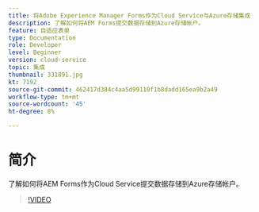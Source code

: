 ```yaml
---
title: 将Adobe Experience Manager Forms作为Cloud Service与Azure存储集成
description: 了解如何将AEM Forms提交数据存储到Azure存储帐户。
feature: 自适应表单
type: Documentation
role: Developer
level: Beginner
version: cloud-service
topic: 集成
thumbnail: 331891.jpg
kt: 7192
source-git-commit: 462417d384c4aa5d99110f1b8dadd165ea9b2a49
workflow-type: tm+mt
source-wordcount: '45'
ht-degree: 8%

---
```


# 简介

了解如何将AEM Forms作为Cloud Service提交数据存储到Azure存储帐户。

>[!VIDEO](https://video.tv.adobe.com/v/331891/?quality=12&learn=on)

